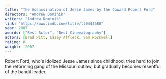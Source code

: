 ```yaml
---
title: "The Assassination of Jesse James by the Coward Robert Ford"
directors: "Andrew Dominik"
writers: "Andrew Dominik"
link: "https://www.imdb.com/title/tt0443680"
year: 2007
awards: ["Best Actor", "Best Cinematography"]
actors: [Brad Pitt, Casey Affleck, Sam Rockwell]
rating: 8
weight: -2007
---
```

Robert Ford, who's idolized Jesse James since childhood, tries hard to join the reforming gang of the Missouri outlaw, but gradually becomes resentful of the bandit leader. 